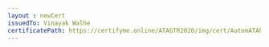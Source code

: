 ```yaml
--- 
layout : newCert 
issuedTo: Vinayak Walhe 
certificatePath: https://certifyme.online/ATAGTR2020/img/cert/AutomATAhon/VinayakWalhe_1ede9.png
--- 
```

